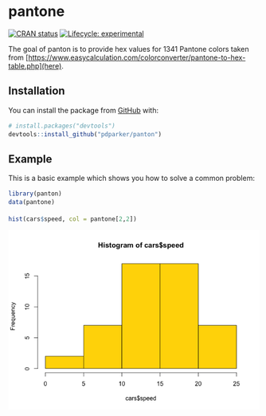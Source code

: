 
# pantone

<!-- badges: start -->

[![CRAN
status](https://www.r-pkg.org/badges/version/panton)](https://CRAN.R-project.org/package=panton)
[![Lifecycle:
experimental](https://img.shields.io/badge/lifecycle-experimental-orange.svg)](https://www.tidyverse.org/lifecycle/#experimental)
<!-- badges: end -->

The goal of panton is to provide hex values for 1341 Pantone colors
taken from
[https://www.easycalculation.com/colorconverter/pantone-to-hex-table.php](here).

## Installation

You can install the package from [GitHub](https://github.com/) with:

``` r
# install.packages("devtools")
devtools::install_github("pdparker/panton")
```

## Example

This is a basic example which shows you how to solve a common problem:

``` r
library(panton)
data(pantone)

hist(cars$speed, col = pantone[2,2])
```

![](README_files/figure-gfm/example-1.png)<!-- -->
